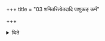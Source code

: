 +++
title = "03 शमितरित्येतदादि पाशुकङ् कर्म"

+++

<details><summary>थिते</summary>

शमितरित्येतदादि पाशुकं कर्म प्रतिपद्यत एडायाः ३
</details>
